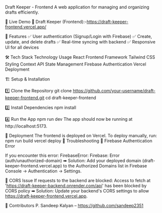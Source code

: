 Draft Keeper - Frontend
A web application for managing and organizing drafts efficiently.

🚀 Live Demo
🔗 Draft Keeper (Frontend):-https://draft-keeper-frontend.vercel.app/

📌 Features
✅ User authentication (Signup/Login with Firebase)
✅ Create, update, and delete drafts
✅ Real-time syncing with backend
✅ Responsive UI for all devices

🛠️ Tech Stack
Technology	Usage
React	Frontend Framework
Tailwind CSS	Styling
Context API	State Management
Firebase	Authentication
Vercel	Deployment

🏗️ Setup & Installation

1️⃣ Clone the Repository
git clone https://github.com/your-username/draft-keeper-frontend.git
cd draft-keeper-frontend

2️⃣ Install Dependencies
npm install


4️⃣ Run the App
npm run dev
The app should now be running at http://localhost:5173.

🚀 Deployment
The frontend is deployed on Vercel. To deploy manually, run:
npm run build
vercel deploy
🐛 Troubleshooting
🔹 Firebase Authentication Error

If you encounter this error:
FirebaseError: Firebase: Error (auth/unauthorized-domain)
➡ Solution: Add your deployed domain (draft-keeper-frontend.vercel.app) to the Authorized Domains list in Firebase Console → Authentication → Settings.



🔹 CORS Issue
If requests to the backend are blocked:
Access to fetch at 'https://draft-keeper-backend.onrender.com/api' has been blocked by CORS policy
➡ Solution: Update your backend's CORS settings to allow https://draft-keeper-frontend.vercel.app.

👥 Contributors
P. Sandeep Kalyan – https://github.com/sandeep2351

